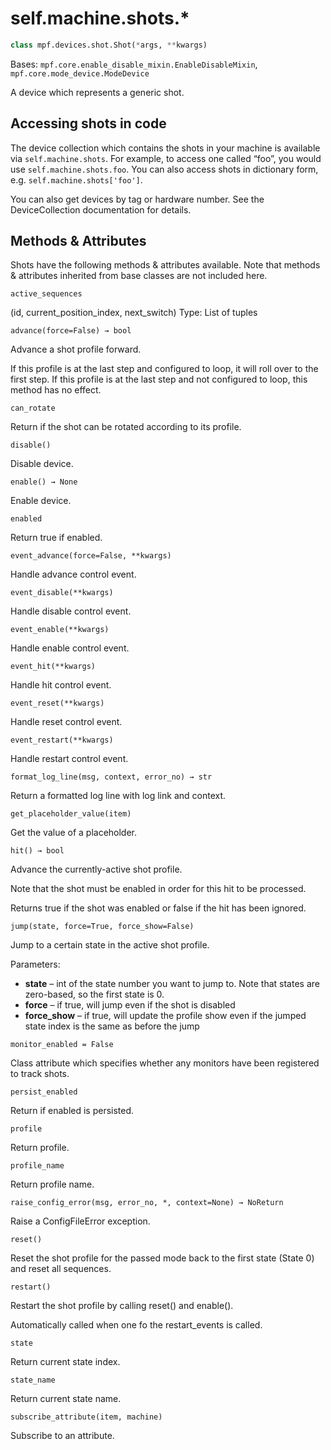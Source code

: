 
# self.machine.shots.*

``` python
class mpf.devices.shot.Shot(*args, **kwargs)
```

Bases: `mpf.core.enable_disable_mixin.EnableDisableMixin`, `mpf.core.mode_device.ModeDevice`

A device which represents a generic shot.

## Accessing shots in code

The device collection which contains the shots in your machine is available via `self.machine.shots`. For example, to access one called “foo”, you would use `self.machine.shots.foo`. You can also access shots in dictionary form, e.g. `self.machine.shots['foo']`.

You can also get devices by tag or hardware number. See the DeviceCollection documentation for details.

## Methods & Attributes

Shots have the following methods & attributes available. Note that methods & attributes inherited from base classes are not included here.

`active_sequences`

(id, current_position_index, next_switch)
Type:	List of tuples

`advance(force=False) → bool`

Advance a shot profile forward.

If this profile is at the last step and configured to loop, it will roll over to the first step. If this profile is at the last step and not configured to loop, this method has no effect.

`can_rotate`

Return if the shot can be rotated according to its profile.

`disable()`

Disable device.

`enable() → None`

Enable device.

`enabled`

Return true if enabled.

`event_advance(force=False, **kwargs)`

Handle advance control event.

`event_disable(**kwargs)`

Handle disable control event.

`event_enable(**kwargs)`

Handle enable control event.

`event_hit(**kwargs)`

Handle hit control event.

`event_reset(**kwargs)`

Handle reset control event.

`event_restart(**kwargs)`

Handle restart control event.

`format_log_line(msg, context, error_no) → str`

Return a formatted log line with log link and context.

`get_placeholder_value(item)`

Get the value of a placeholder.

`hit() → bool`

Advance the currently-active shot profile.

Note that the shot must be enabled in order for this hit to be processed.

Returns true if the shot was enabled or false if the hit has been ignored.

`jump(state, force=True, force_show=False)`

Jump to a certain state in the active shot profile.

Parameters:

* **state** – int of the state number you want to jump to. Note that states are zero-based, so the first state is 0.
* **force** – if true, will jump even if the shot is disabled
* **force_show** – if true, will update the profile show even if the jumped state index is the same as before the jump

`monitor_enabled = False`

Class attribute which specifies whether any monitors have been registered to track shots.

`persist_enabled`

Return if enabled is persisted.

`profile`

Return profile.

`profile_name`

Return profile name.

`raise_config_error(msg, error_no, *, context=None) → NoReturn`

Raise a ConfigFileError exception.

`reset()`

Reset the shot profile for the passed mode back to the first state (State 0) and reset all sequences.

`restart()`

Restart the shot profile by calling reset() and enable().

Automatically called when one fo the restart_events is called.

`state`

Return current state index.

`state_name`

Return current state name.

`subscribe_attribute(item, machine)`

Subscribe to an attribute.
